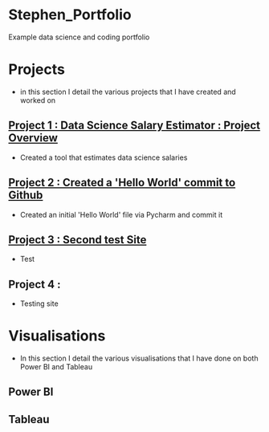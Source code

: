 # Stephen_Portfolio
Example data science and coding portfolio

# Projects
- in this section I detail the various projects that I have created and worked on

## [Project 1 : Data Science Salary Estimator : Project Overview](https://github.com/Orion85-Stack/Project-1_SalCalc)
- Created a tool that estimates data science salaries 

## [Project 2 : Created a 'Hello World' commit to Github](https://github.com/Orion85-Stack/Hello-World)
- Created an initial 'Hello World' file via Pycharm and commit it

## [Project 3 : Second test Site](https://github.com/Orion85-Stack/Second-Test-Site)
- Test

## Project 4 : 
- Testing site

# Visualisations
- In this section I detail the various visualisations that I have done on both Power BI and Tableau

## Power BI


## Tableau
